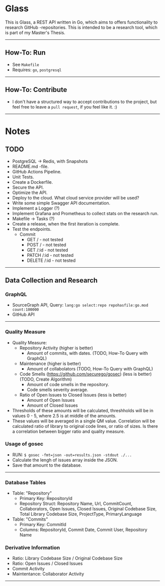 # Glass

This is Glass, a REST API written in Go, which aims to offers functionality to research GitHub -repositories. This is intended to be a research tool, which is part of my Master's Thesis.

---

## How-To: Run

- See `Makefile`
- Requires: `go`, `postgresql`

---

## How-To: Contribute

- I don't have a structured way to accept contributions to the project, but feel free to leave a `pull request`, if you feel like it. :)

---

# Notes

## TODO

- PostgreSQL -> Redis, with Snapshots
- README.md -file.
- GitHub Actions Pipeline.
- Unit Tests.
- Create a Dockerfile.
- Secure the API.
- Optimize the API.
- Deploy to the cloud. What cloud service provider will be used?
- Write some simple Swagger API documentation.
- Implement a Logger (?)
- Implement Grafana and Prometheus to collect stats on the research run.
- Makefile -> Tasks (?)
- Create a release, when the first iteration is complete.
- Test the endpoints.
    - Commit
        - GET / - not tested
        - POST / - not tested
        - GET /:id - not tested
        - PATCH /:id - not tested
        - DELETE /:id - not tested

---

## Data Collection and Research

### GraphQL

- SourceGraph API, Query: `lang:go select:repo repohasfile:go.mod count:100000`
- GitHub API

---

### Quality Measure

- Quality Measure:
    - Repository Activity (higher is better)
        - Amount of commits, with dates. (TODO, How-To Query with GraphQL)
    - Maintenance (higher is better)
        - Amount of collabolators (TODO, How-To Query with GraphQL)
    - Code Smells (https://github.com/securego/gosec) (less is better) (TODO, Create Algorithm)
        - Amount of code smells in the repository.
        - Code smells severity average.
    - Ratio of Open Issues to Closed Issues (less is better)
        - Amount of Open Issues
        - Amount of Closed Issues
- Thresholds of these amounts will be calculated, threshholds will be in values 0 - 5, where 2.5 is at middle of the amounts.
- These values will be averaged in a single QM value. Correlation will be calculated ratio of library to original code lines, or ratio of sizes. Is there a correlation between bigger ratio and quality measure.

### Usage of gosec

- RUN: `$ gosec -fmt=json -out=results.json -stdout ./...`
- Calculate the lengh of issues array inside the JSON.
- Save that amount to the database.

---

### Database Tables

- Table: "Repository"
    - Primary Key: RepositoryId
    - Repository Struct: Repository Name, Url, CommitCount, Collaborators, Open Issues, Closed Issues, Original Codebase Size, Total Library Codebase Size, ProjectType, PrimaryLanguage
- Table: "Commits"
    - Primary Key: CommitId
    - Columns: RepositoryId, Commit Date, Commit User, Repository Name

### Derivative Information

- Ratio: Library Codebase Size / Original Codebase Size
- Ratio: Open Issues / Closed Issues
- Commit Activity
- Maintentance: Collaborator Activity

---